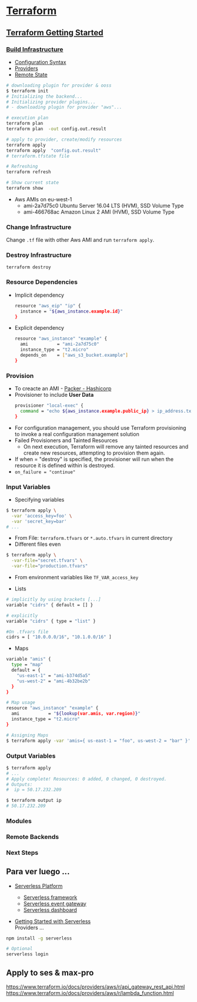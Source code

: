 # [Terraform](https://www.terraform.io)

## [Terraform Getting Started](https://www.terraform.io/intro/getting-started/install.html)

### [Build Infrastructure](https://www.terraform.io/intro/getting-started/build.html)

* [Configuration Syntax](https://www.terraform.io/docs/configuration/syntax.html)
* [Providers](https://www.terraform.io/docs/providers/index.html)
* [Remote State](https://www.terraform.io/docs/state/remote.html)

```bash
# downloading plugin for provider & ooss
$ terraform init
# Initializing the backend...
# Initializing provider plugins...
# - downloading plugin for provider "aws"...

# execution plan
terraform plan  
terraform plan  -out config.out.result  

# apply to provider, create/modify resources
terraform apply  
terraform apply  "config.out.result"
# terraform.tfstate file  

# Refreshing
terraform refresh

# Show current state
terraform show
```

* Aws AMIs on eu-west-1
  - ami-2a7d75c0	Ubuntu Server 16.04 LTS (HVM), SSD Volume Type
  - ami-466768ac	Amazon Linux 2 AMI (HVM), SSD Volume Type


### Change Infrastructure
Change `.tf` file with other Aws AMI and run `terraform apply`.

### Destroy Infrastructure
`terraform destroy`

### Resource Dependencies
* Implicit dependency
  ```bash
  resource "aws_eip" "ip" {
    instance = "${aws_instance.example.id}"
  }
  ```
* Explicit dependency  
  ```bash
  resource "aws_instance" "example" {
    ami           = "ami-2a7d75c0"
    instance_type = "t2.micro"
    depends_on    = ["aws_s3_bucket.example"]
  }
  ```

### Provision
* To creacte an AMI  -  [Packer - Hashicorp](https://www.packer.io/)
* Provisioner to include **User Data**
  ```bash
  provisioner "local-exec" {
    command = "echo ${aws_instance.example.public_ip} > ip_address.txt"
  }
  ```
* For configuration management, you should use Terraform provisioning to invoke a real configuration management solution
* Failed Provisioners and Tainted Resources 
  - On next execution, Terraform will remove any tainted resources and create new resources, attempting to provision them again.
* If when = "destroy" is specified, the provisioner will run when the resource it is defined within is destroyed.
* `on_failure = "continue"`

### Input Variables 
* Specifying variables
```bash
$ terraform apply \
  -var 'access_key=foo' \
  -var 'secret_key=bar'
# ...
```
* From File: `terraform.tfvars` or `*.auto.tfvars` in current directory
* Different files even
```bash
$ terraform apply \
  -var-file="secret.tfvars" \
  -var-file="production.tfvars"
```
* From environment variables like `TF_VAR_access_key`

* Lists
```bash
# implicitly by using brackets [...]
variable "cidrs" { default = [] }

# explicitly
variable "cidrs" { type = "list" }

#On .tfvars file
cidrs = [ "10.0.0.0/16", "10.1.0.0/16" ]
```

* Maps
```bash
variable "amis" {
  type = "map"
  default = {
    "us-east-1" = "ami-b374d5a5"
    "us-west-2" = "ami-4b32be2b"
  }
}

# Map usage
resource "aws_instance" "example" {
  ami           = "${lookup(var.amis, var.region)}"
  instance_type = "t2.micro"
}

# Assigning Maps
$ terraform apply -var 'amis={ us-east-1 = "foo", us-west-2 = "bar" }'
```

### Output Variables
```bash
$ terraform apply
# ...
# Apply complete! Resources: 0 added, 0 changed, 0 destroyed.
# Outputs:
#  ip = 50.17.232.209

$ terraform output ip
# 50.17.232.209
```

### Modules


### Remote Backends
### Next Steps









## Para ver luego ...

* [Serverless Platform](https://serverless.com/)
  - [Serverless framework](https://serverless.com/framework/)
  - [Serverless event gateway](https://serverless.com/event-gateway/)
  - [Serverless dashboard](https://serverless.com/dashboard/)

* [Getting Started with Serverless](https://serverless.com/framework/docs/getting-started/)  
  Providers ...

```bash
npm install -g serverless

# Optional
serverless login 
```


## Apply to ses & max-pro
https://www.terraform.io/docs/providers/aws/r/api_gateway_rest_api.html  
https://www.terraform.io/docs/providers/aws/r/lambda_function.html  


